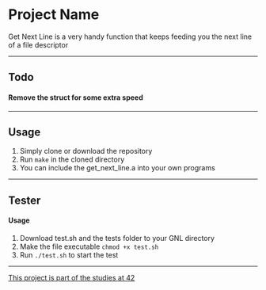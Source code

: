 # Project Name
Get Next Line is a very handy function that keeps feeding you the next line of a file descriptor

---
## Todo
#### Remove the struct for some extra speed

---
## Usage
1. Simply clone or download the repository
2. Run `make` in the cloned directory
3. You can include the get_next_line.a into your own programs

---
## Tester
#### Usage
1. Download test.sh and the tests folder to your GNL directory
2. Make the file executable `chmod +x test.sh`
3. Run `./test.sh` to start the test

---
[This project is part of the studies at 42](https://42.fr/en/homepage/)
